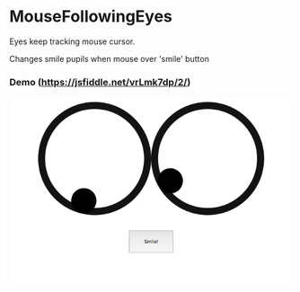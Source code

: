 # MouseFollowingEyes
Eyes keep tracking mouse cursor.

Changes smile pupils when mouse over 'smile' button

### Demo (https://jsfiddle.net/vrLmk7dp/2/)
![demo image](https://github.com/yoobato/MouseFollowingEyes/blob/master/demo.png)
